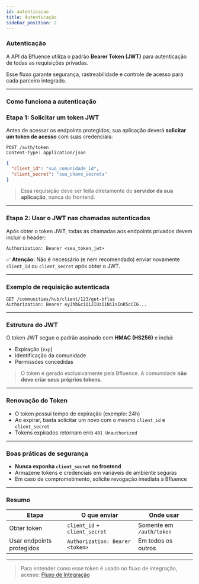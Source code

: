 ```yaml
---
id: autenticacao
title: Autenticação
sidebar_position: 2
---
```


### Autenticação

A API da Bfluence utiliza o padrão **Bearer Token (JWT)** para autenticação de todas as requisições privadas.

Esse fluxo garante segurança, rastreabilidade e controle de acesso para cada parceiro integrado.

---

### Como funciona a autenticação

### Etapa 1: Solicitar um token JWT

Antes de acessar os endpoints protegidos, sua aplicação deverá **solicitar um token de acesso** com suas credenciais:

```http
POST /auth/token
Content-Type: application/json
```

```json
{
  "client_id": "sua_comunidade_id",
  "client_secret": "sua_chave_secreta"
}
```

> Essa requisição deve ser feita diretamente do **servidor da sua aplicação**, nunca do frontend.

---

### Etapa 2: Usar o JWT nas chamadas autenticadas

Após obter o token JWT, todas as chamadas aos endpoints privados devem incluir o header:

```http
Authorization: Bearer <seu_token_jwt>
```

✅ **Atenção:** Não é necessário (e nem recomendado) enviar novamente `client_id` ou `client_secret` após obter o JWT.

---

### Exemplo de requisição autenticada

```http
GET /communities/hub/client/123/get-bflus
Authorization: Bearer eyJhbGciOiJIUzI1NiIsInR5cCI6...
```

---

### Estrutura do JWT

O token JWT segue o padrão assinado com **HMAC (HS256)** e inclui:

- Expiração (`exp`)
- Identificação da comunidade
- Permissões concedidas

> O token é gerado exclusivamente pela Bfluence. A comunidade **não deve criar seus próprios tokens**.

---

### Renovação do Token

- O token possui tempo de expiração (exemplo: 24h)
- Ao expirar, basta solicitar um novo com o mesmo `client_id` e `client_secret`
- Tokens expirados retornam erro `401 Unauthorized`

---

### Boas práticas de segurança

- **Nunca exponha `client_secret` no frontend**
- Armazene tokens e credenciais em variáveis de ambiente seguras
- Em caso de comprometimento, solicite revogação imediata à Bfluence

---

### Resumo

| Etapa                      | O que enviar                         | Onde usar                 |
|----------------------------|---------------------------------------|---------------------------|
| Obter token                | `client_id` + `client_secret`         | Somente em `/auth/token` |
| Usar endpoints protegidos  | `Authorization: Bearer <token>`       | Em todos os outros        |

---

> Para entender como esse token é usado no fluxo de integração, acesse: [Fluxo de Integração](./fluxo.md)
